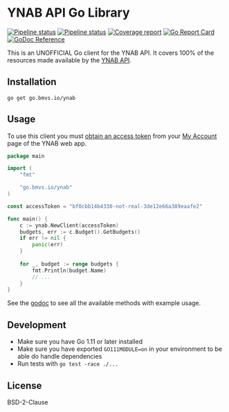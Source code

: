 # YNAB API Go Library

[![Pipeline status](https://lab.bmvs.io/bs/ynab.go/badges/master/pipeline.svg)](https://lab.bmvs.io/bs/ynab.go/commits/master) [![Pipeline status](https://ci.appveyor.com/api/projects/status/0m2n0q97usi79q27/branch/master?svg=true)](https://ci.appveyor.com/project/brunomvsouza/ynab-go-y5fjk/branch/master) [![Coverage report](https://lab.bmvs.io/bs/ynab.go/badges/master/coverage.svg)](https://lab.bmvs.io/bs/ynab.go/commits/master) [![Go Report Card](https://goreportcard.com/badge/lab.bmvs.io/bs/ynab.go)](https://goreportcard.com/report/lab.bmvs.io/bs/ynab.go) [![GoDoc Reference](https://godoc.org/go.bmvs.io/ynab?status.svg)](https://godoc.org/go.bmvs.io/ynab)

This is an UNOFFICIAL Go client for the YNAB API. It covers 100% of the resources made available by the [YNAB API](https://api.youneedabudget.com).

## Installation

```
go get go.bmvs.io/ynab
```

## Usage

To use this client you must [obtain an access token](https://api.youneedabudget.com/#authentication-overview) from your [My Account](https://app.youneedabudget.com/settings) page of the YNAB web app.

```go
package main

import (
	"fmt"

	"go.bmvs.io/ynab"
)

const accessToken = "bf0cbb14b4330-not-real-3de12e66a389eaafe2"

func main() {
	c := ynab.NewClient(accessToken)
	budgets, err := c.Budget().GetBudgets()
	if err != nil {
		panic(err)
	}
	
	for _, budget := range budgets {
		fmt.Println(budget.Name)
		// ...
	}
}
```

See the [godoc](https://godoc.org/go.bmvs.io/ynab) to see all the available methods with example usage.

## Development

- Make sure you have Go 1.11 or later installed
- Make sure you have exported `GO111MODULE=on` in your environment to be able do handle dependencies
- Run tests with `go test -race ./...`

## License

BSD-2-Clause
